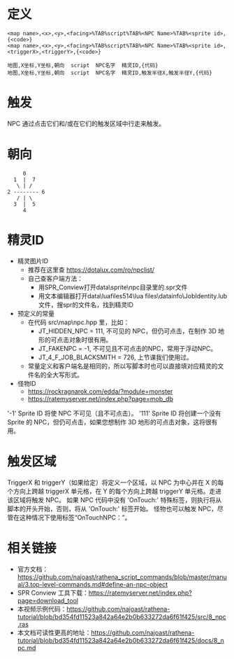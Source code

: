 # 定义
```
<map name>,<x>,<y>,<facing>%TAB%script%TAB%<NPC Name>%TAB%<sprite id>,{<code>}
<map name>,<x>,<y>,<facing>%TAB%script%TAB%<NPC Name>%TAB%<sprite id>,<triggerX>,<triggerY>,{<code>}

地图,X坐标,Y坐标,朝向  script  NPC名字  精灵ID,{代码}
地图,X坐标,Y坐标,朝向  script  NPC名字  精灵ID,触发半径X,触发半径Y,{代码}
```

# 触发
NPC 通过点击它们和/或在它们的触发区域中行走来触发。

# 朝向
```
     0
  1  |  7
   \ | /
2 -------- 6
   / | \
  3  |  5
     4
```

# 精灵ID
* 精灵图片ID
    * 推荐在这里查 https://dotalux.com/ro/npclist/
    * 自己查客户端方法：
        * 用SPR_Conview打开data\sprite\npc目录里的.spr文件
        * 用文本编辑器打开data\luafiles514\lua files\datainfo\JobIdentity.lub文件，搜spr的文件名，找到精灵ID
* 预定义的常量
    * 在代码 src\map\npc.hpp 里，比如：
        * JT_HIDDEN_NPC = 111, 不可见的 NPC，但仍可点击，在制作 3D 地形的可点击对象时很有用。
        * JT_FAKENPC = -1, 不可见且不可点击的NPC，常用于浮动NPC。
        * JT_4_F_JOB_BLACKSMITH = 726, 上节课我们使用过。
    * 常量定义和客户端名是相同的，所以写脚本时也可以直接填对应精灵的文件名的全大写形式。
* 怪物ID
    * https://rockragnarok.com/edda/?module=monster
    * https://ratemyserver.net/index.php?page=mob_db

'-1' Sprite ID 将使 NPC 不可见（且不可点击）。 '111' Sprite ID 将创建一个没有 Sprite 的 NPC，但仍可点击，如果您想制作 3D 地形的可点击对象，这将很有用。

# 触发区域
TriggerX 和 triggerY（如果给定）将定义一个区域，以 NPC 为中心并在 X 的每个方向上跨越 triggerX 单元格，在 Y 的每个方向上跨越 triggerY 单元格。走进该区域将触发 NPC。 如果 NPC 代码中没有 'OnTouch:' 特殊标签，则执行将从脚本的开头开始，否则，将从 'OnTouch:' 标签开始。 怪物也可以触发 NPC，尽管在这种情况下使用标签“OnTouchNPC：”。

# 相关链接
* 官方文档：https://github.com/najoast/rathena_script_commands/blob/master/manual/3.top-level-commands.md#define-an-npc-object
* SPR Conview 工具下载：https://ratemyserver.net/index.php?page=download_tool
* 本视频示例代码：https://github.com/najoast/rathena-tutorial/blob/bd354fd11523a842a64e2b0b633272da6f61f425/src/8_npc.ras
* 本文档可读性更高的地址：https://github.com/najoast/rathena-tutorial/blob/bd354fd11523a842a64e2b0b633272da6f61f425/docs/8_npc.md
